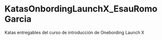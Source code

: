 # KatasOnbordingLaunchX_EsauRomoGarcia
Katas entregables del curso de introducción de Onebording Launch X
